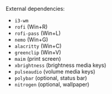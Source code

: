 External dependencies: 

* `i3-wm`
* `rofi` (Win+R)
* `rofi-pass` (Win+L)
* `nemo` (Win+G)
* `alacritty` (Win+C)
* `greenclip` (Win+V)
* `maim` (print screen)
* `xbrightness` (brightness media keys)
* `pulseaudio` (volume media keys)
* `polybar` (optional, status bar)
* `nitrogen` (optional, wallpaper)
